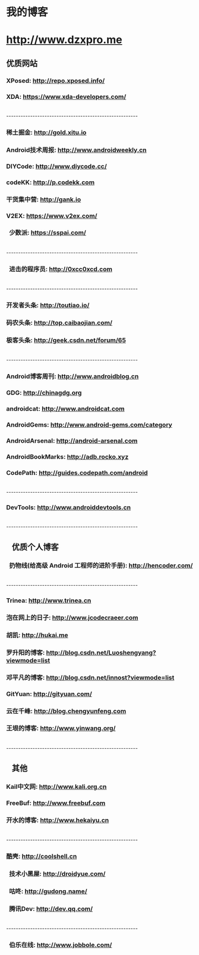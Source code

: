 # 我的博客

# http://www.dzxpro.me

## 优质网站

###   XPosed: http://repo.xposed.info/
###   XDA: https://www.xda-developers.com/  

</br>
-------------------------------------------------------

###   稀土掘金: http://gold.xitu.io
###   Android技术周报: http://www.androidweekly.cn
###   DIYCode: http://www.diycode.cc/
###   codeKK: http://p.codekk.com
###   干货集中营: http://gank.io
###   V2EX: https://www.v2ex.com/  
###   少数派: https://sspai.com/


</br>
-------------------------------------------------------

###   进击的程序员: http://0xcc0xcd.com

</br>
-------------------------------------------------------
  
###   开发者头条: http://toutiao.io/
###   码农头条: http://top.caibaojian.com/
###   极客头条: http://geek.csdn.net/forum/65  

</br>
-------------------------------------------------------

###   Android博客周刊: http://www.androidblog.cn          
###   GDG: http://chinagdg.org
###   androidcat: http://www.androidcat.com          
###   AndroidGems: http://www.android-gems.com/category
###   AndroidArsenal: http://android-arsenal.com
###   AndroidBookMarks: http://adb.rocko.xyz
###   CodePath: http://guides.codepath.com/android  

</br>
-------------------------------------------------------

###   DevTools: http://www.androiddevtools.cn  

</br>
-------------------------------------------------------

##    优质个人博客

###   扔物线(给高级 Android 工程师的进阶手册): http://hencoder.com/  

</br>
-------------------------------------------------------

###   Trinea: http://www.trinea.cn
###   泡在网上的日子: http://www.jcodecraeer.com
###   胡凯: http://hukai.me
###   罗升阳的博客: http://blog.csdn.net/Luoshengyang?viewmode=list
###   邓平凡的博客: http://blog.csdn.net/innost?viewmode=list
###   GitYuan: http://gityuan.com/
###   云在千峰: http://blog.chengyunfeng.com
###   王垠的博客: http://www.yinwang.org/  

</br>
-------------------------------------------------------

##    其他

###   Kail中文网: http://www.kali.org.cn
###   FreeBuf: http://www.freebuf.com
###   开水的博客: http://www.hekaiyu.cn       

</br>
-------------------------------------------------------

###   酷壳: http://coolshell.cn          

###   技术小黑屋: http://droidyue.com/
###   咕咚: http://gudong.name/

###   腾讯Dev: http://dev.qq.com/

</br>
-------------------------------------------------------

###   伯乐在线: http://www.jobbole.com/

